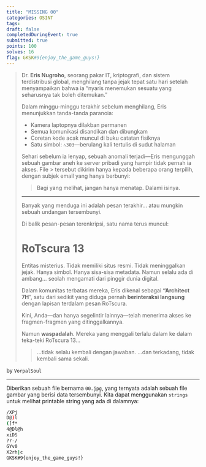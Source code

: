 ```yaml
---
title: "MISSING 00"
categories: OSINT
tags: 
draft: false
completedDuringEvent: true
submitted: true
points: 100
solves: 16
flag: GKSK#9{enjoy_the_game_guys!}
---
```

> Dr. **Eris Nugroho**, seorang pakar IT, kriptografi, dan sistem terdistribusi global, menghilang tanpa jejak tepat satu hari setelah menyampaikan bahwa ia “nyaris menemukan sesuatu yang seharusnya tak boleh ditemukan.”
>
> Dalam minggu-minggu terakhir sebelum menghilang, Eris menunjukkan tanda-tanda paranoia:
>
> - Kamera laptopnya dilakban permanen
> - Semua komunikasi disandikan dan dibungkam
> - Coretan kode acak muncul di buku catatan fisiknya
> - Satu simbol: `∴303`—berulang kali tertulis di sudut halaman
>
> Sehari sebelum ia lenyap, sebuah anomali terjadi—Eris mengunggah sebuah gambar aneh ke server pribadi yang hampir tidak pernah ia akses. File > tersebut dikirim hanya kepada beberapa orang terpilih, dengan subjek email yang hanya berbunyi:
>
> > Bagi yang melihat, jangan hanya menatap. Dalami isinya.
> ---
> Banyak yang menduga ini adalah pesan terakhir… atau mungkin sebuah undangan tersembunyi.
>
> Di balik pesan-pesan terenkripsi, satu nama terus muncul:
> 
> # RoTscura 13
> Entitas misterius.
> Tidak memiliki situs resmi.
> Tidak meninggalkan jejak.
> Hanya simbol. Hanya sisa-sisa metadata.
> Namun selalu ada di ambang… seolah mengamati dari pinggir dunia digital.
>
> Dalam komunitas terbatas mereka, Eris dikenal sebagai **“Architect 7H**”, satu dari sedikit yang diduga pernah **berinteraksi langsung** dengan lapisan terdalam pesan RoTscura.
>
> Kini, Anda—dan hanya segelintir lainnya—telah menerima akses ke fragmen-fragmen yang ditinggalkannya.
>
> Namun **waspadalah**. Mereka yang menggali terlalu dalam ke dalam teka-teki RoTscura 13...
>
> > …tidak selalu kembali dengan jawaban.
> > …dan terkadang, tidak kembali sama sekali.

by `VorpalSoul`

---

Diberikan sebuah file bernama `00.jpg`, yang ternyata adalah sebuah file gambar yang berisi data tersembunyi. Kita dapat menggunakan `strings` untuk melihat printable string yang ada di dalamnya:

```bash
/XPj
D@)l
(]f*
4@Dl@h
xiDS
?r-/
GYv0
X2rh|c
GKSK#9{enjoy_the_game_guys!}
```

